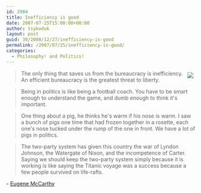 ```yaml
---
id: 2904
title: Inefficiency is good
date: 2007-07-25T15:00:00+00:00
author: tsykoduk
layout: post
guid: 30/2008/12/27/inefficiency-is-good
permalink: /2007/07/25/inefficiency-is-good/
categories:
  - Philosophy! and Politics!
---
```

<p><img src="https://greg.nokes.name/assets/2007/7/25/160px-EugeneMcCarthy.jpg" style="float: right; padding: 5px;" /></p>


<blockquote>The only thing that saves us from the bureaucracy is inefficiency.
An efficient bureaucracy is the greatest threat to liberty.</blockquote>

<blockquote>Being in politics is like being a football coach. You have to be smart enough to understand the game, and dumb enough to think it's important.</blockquote>

<blockquote>One thing about a pig, he thinks he's warm if his nose is warm. I saw a bunch of pigs one time that had frozen together in a rosette, each one's nose tucked under the rump of the one in front. We have a lot of pigs in politics.</blockquote>

<blockquote>The two-party system has given this country the war of Lyndon Johnson, the Watergate of Nixon, and the incompetence of Carter. Saying we should keep the two-party system simply because it is working is like saying the Titanic voyage was a success because a few people survived on life-rafts.</blockquote>

<p>- <a href="http://en.wikipedia.org/wiki/Eugene_McCarthy">Eugene McCarthy</a></p>